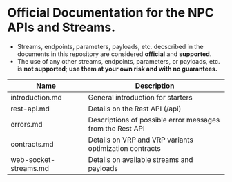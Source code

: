 # Official Documentation for the NPC APIs and Streams.
* Streams, endpoints, parameters, payloads, etc. decscribed in the documents in this repository are considered **official** and **supported**.
* The use of any other streams, endpoints, parameters, or payloads, etc. is **not supported**; **use them at your own risk and with no guarantees.**



Name | Description
------------ | ------------
introduction.md | General introduction for starters
rest-api.md | Details on the Rest API (/api)
errors.md | Descriptions of possible error messages from the Rest API
contracts.md | Details on VRP and VRP variants optimization contracts
web-socket-streams.md | Details on available streams and payloads

